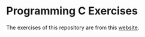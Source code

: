 # Programming C Exercises

The exercises of this repository are from this [website](http://www.runoob.com/cprogramming/c-100-examples.html).
